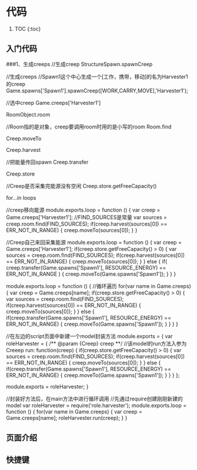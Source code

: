 # 代码

1. TOC
{:toc}

## 入门代码

###1、生成creeps
//生成creep
StructureSpawn.spawnCreep

//生成creeps
//Spawn1这个中心生成一个[工作，携带，移动]的名为Harvester1的creep
Game.spawns['Spawn1'].spawnCreep([WORK,CARRY,MOVE],'Harvester1');

//选中creep
Game.creeps['Harvester1']

RoomObject.room

//Room指的是对象，creep要调用room时用的是小写的room
Room.find

Creep.moveTo

Creep.harvest

//把能量传回spawn
Creep.transfer

Creep.store

//Creep是否采集完能源没有空闲
Creep.store.getFreeCapacity()

for...in loops


//creep移向能源
module.exports.loop = function () {
    var creep = Game.creeps['Harvester1'];
    //FIND_SOURCES是常量
    var sources = creep.room.find(FIND_SOURCES);
    if(creep.harvest(sources[0]) == ERR_NOT_IN_RANGE) {
        creep.moveTo(sources[0]);
    }
}

//Creep自己来回采集能源
module.exports.loop = function () {
    var creep = Game.creeps['Harvester1'];
    if(creep.store.getFreeCapacity() > 0) {
        var sources = creep.room.find(FIND_SOURCES);
        if(creep.harvest(sources[0]) == ERR_NOT_IN_RANGE) {
            creep.moveTo(sources[0]);
        }
    }
    else {
        if( creep.transfer(Game.spawns['Spawn1'], RESOURCE_ENERGY) == ERR_NOT_IN_RANGE ) {
            creep.moveTo(Game.spawns['Spawn1']);
        }
    }
}

module.exports.loop = function () {
    //循环遍历
    for(var name in Game.creeps) {
        var creep = Game.creeps[name];
        if(creep.store.getFreeCapacity() > 0) {
            var sources = creep.room.find(FIND_SOURCES);
            if(creep.harvest(sources[0]) == ERR_NOT_IN_RANGE) {
                creep.moveTo(sources[0]);
            }
        }
        else {
            if(creep.transfer(Game.spawns['Spawn1'], RESOURCE_ENERGY) == ERR_NOT_IN_RANGE) {
                creep.moveTo(Game.spawns['Spawn1']);
            }
        }
    }
}

//在左边的script页面中新建一个model封装方法
module.exports = {
var roleHarvester = {
    /** @param {Creep} creep **/
    //该model的run方法入参为Creeep
    run: function(creep) {
	    if(creep.store.getFreeCapacity() > 0) {
            var sources = creep.room.find(FIND_SOURCES);
            if(creep.harvest(sources[0]) == ERR_NOT_IN_RANGE) {
                creep.moveTo(sources[0]);
            }
        }
        else {
            if(creep.transfer(Game.spawns['Spawn1'], RESOURCE_ENERGY) == ERR_NOT_IN_RANGE) {
                creep.moveTo(Game.spawns['Spawn1']);
            }
        }
	}
};

module.exports = roleHarvester;
}

//封装好方法后，在main方法中进行循环调用
//先通过require创建刚刚新建的model
var roleHarvester = require('role.harvester');
module.exports.loop = function () {
    for(var name in Game.creeps) {
        var creep = Game.creeps[name];
        roleHarvester.run(creep);
    }
}
## 页面介绍



## 快捷键

